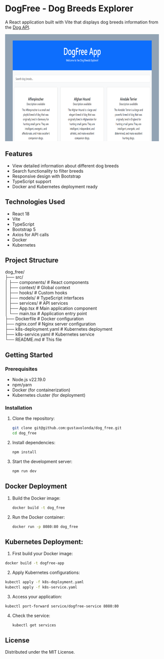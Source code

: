 # DogFree - Dog Breeds Explorer
A React application built with Vite that displays dog breeds information from the [Dog API](https://dogapi.dog/).

<code><p align="center"><img height="350" src="https://github.com/gustavolonda/dog_free/blob/main/img/Screenshot%202025-09-21%20011759.png" title="app" style="display: block;margin-left: auto;margin-right: auto;"></p></code>

## Features
- View detailed information about different dog breeds
- Search functionality to filter breeds
- Responsive design with Bootstrap
- TypeScript support
- Docker and Kubernetes deployment ready
## Technologies Used

- React 18
- Vite
- TypeScript
- Bootstrap 5
- Axios for API calls
- Docker
- Kubernetes
## Project Structure
dog_free/ <br>
├── src/ <br>
│ ├── components/ # React components <br>
│ ├── context/ # Global context <br>
│ ├── hooks/ # Custom hooks <br>
│ ├── models/ # TypeScript interfaces <br>
│ ├── services/ # API services <br>
│ ├── App.tsx # Main application component <br>
│ └── main.tsx # Application entry point <br>
├── Dockerfile # Docker configuration <br>
├── nginx.conf # Nginx server configuration <br>
├── k8s-deployment.yaml # Kubernetes deployment <br>
├── k8s-service.yaml # Kubernetes service <br>
└── README.md # This file <br>

## Getting Started

### Prerequisites

- Node.js v22.19.0
- npm/yarn
- Docker (for containerization)
- Kubernetes cluster (for deployment)

### Installation

1. Clone the repository:
   ```bash
   git clone git@github.com:gustavolonda/dog_free.git
   cd dog_free
   ```
2. Install dependencies:
   ```bash
   npm install
   ```
3. Start the development server:
   ```bash
   npm run dev
   ```
## Docker Deployment
1. Build the Docker image:
   ```bash
   docker build -t dog_free 
   ```
2. Run the Docker container:
   ```bash
   docker run -p 8080:80 dog_free
   ```
## Kubernetes Deployment:
1. First build your Docker image:
  ```bash
docker build -t dogfree-app 
   ```
2. Apply Kubernetes configurations:
```bash
kubectl apply -f k8s-deployment.yaml
kubectl apply -f k8s-service.yaml
   ```
3. Access your application:
  ```bash
kubectl port-forward service/dogfree-service 8080:80
   ```
4. Check the service:
   ```bash
   kubectl get services
   ```   
## License
Distributed under the MIT License.